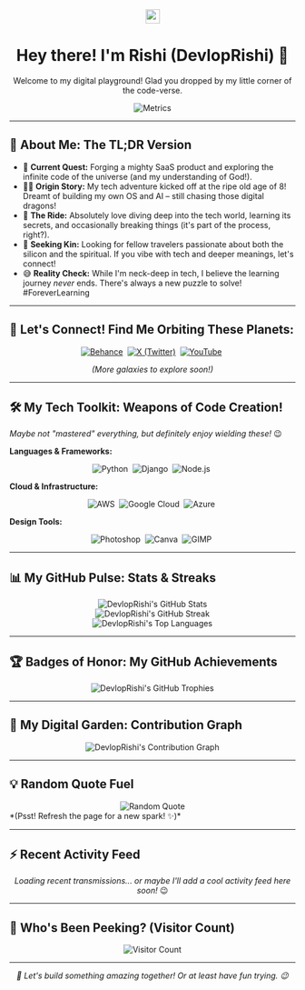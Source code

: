 <div align="center">
  <img src="https://media.giphy.com/media/hvRJCLFzcasrR4ia7z/giphy.gif" width="25px">
  <h1> Hey there! I'm Rishi (DevlopRishi) 👋 </h1>
  <p>Welcome to my digital playground! Glad you dropped by my little corner of the code-verse.</p>
  <img src="https://raw.githubusercontent.com/devloprishi/devloprishi/main/github-metrics.svg" alt="Metrics" />
</div>

---

## 🚀 About Me: The TL;DR Version

*   🌱 **Current Quest:** Forging a mighty SaaS product and exploring the infinite code of the universe (and my understanding of God!).
*   🧑‍💻 **Origin Story:** My tech adventure kicked off at the ripe old age of 8! Dreamt of building my own OS and AI – still chasing those digital dragons!
*   🎢 **The Ride:** Absolutely love diving deep into the tech world, learning its secrets, and occasionally breaking things (it's part of the process, right?).
*   🤝 **Seeking Kin:** Looking for fellow travelers passionate about both the silicon and the spiritual. If you vibe with tech and deeper meanings, let's connect!
*   😅 **Reality Check:** While I'm neck-deep in tech, I believe the learning journey *never* ends. There's always a new puzzle to solve! #ForeverLearning

---

## 🔗 Let's Connect! Find Me Orbiting These Planets:

<div align="center">
  <a href="https://behance.net/rishigavel7c29" target="_blank" rel="noopener noreferrer"><img src="https://img.shields.io/badge/Behance-1769ff?style=for-the-badge&logo=behance&logoColor=white" alt="Behance"/></a> 
  <a href="https://x.com/imtitled_" target="_blank" rel="noopener noreferrer"><img src="https://img.shields.io/badge/X_(Twitter)-000000?style=for-the-badge&logo=x&logoColor=white" alt="X (Twitter)"/></a> 
  <a href="https://youtube.com/@@Imtitled" target="_blank" rel="noopener noreferrer"><img src="https://img.shields.io/badge/YouTube-FF0000?style=for-the-badge&logo=youtube&logoColor=white" alt="YouTube"/></a> 
  <!-- Add more links using a similar format! Maybe LinkedIn? -->
  <!-- Example: <a href="YOUR_LINKEDIN_URL" target="_blank" rel="noopener noreferrer"><img src="https://img.shields.io/badge/LinkedIn-0A66C2?style=for-the-badge&logo=linkedin&logoColor=white" alt="LinkedIn"/></a>  -->
</div>
<p align="center"><i>(More galaxies to explore soon!)</i></p>

---

## 🛠️ My Tech Toolkit: Weapons of Code Creation!

*Maybe not "mastered" everything, but definitely enjoy wielding these!* 😉

**Languages & Frameworks:**
<p align="center">
  <img alt="Python" src="https://img.shields.io/badge/Python-3776AB?style=for-the-badge&logo=python&logoColor=white"/> 
  <img alt="Django" src="https://img.shields.io/badge/Django-092E20?style=for-the-badge&logo=django&logoColor=white"/> 
  <img alt="Node.js" src="https://img.shields.io/badge/Node.js-339933?style=for-the-badge&logo=nodedotjs&logoColor=white"/> 
  <!-- Add others like JavaScript, React, Vue, etc. if you use them! -->
  <!-- <img alt="JavaScript" src="https://img.shields.io/badge/JavaScript-F7DF1E?style=for-the-badge&logo=javascript&logoColor=black"/>  -->
</p>

**Cloud & Infrastructure:**
<p align="center">
  <img alt="AWS" src="https://img.shields.io/badge/AWS-232F3E?style=for-the-badge&logo=amazon-aws&logoColor=white"/> 
  <img alt="Google Cloud" src="https://img.shields.io/badge/Google_Cloud-4285F4?style=for-the-badge&logo=google-cloud&logoColor=white"/> 
  <img alt="Azure" src="https://img.shields.io/badge/Microsoft_Azure-0078D4?style=for-the-badge&logo=microsoft-azure&logoColor=white"/> 
  <!-- Add Docker, Kubernetes, etc. if applicable -->
  <!-- <img alt="Docker" src="https://img.shields.io/badge/Docker-2496ED?style=for-the-badge&logo=docker&logoColor=white"/>  -->
</p>

**Design Tools:**
<p align="center">
  <img alt="Photoshop" src="https://img.shields.io/badge/Adobe_Photoshop-31A8FF?style=for-the-badge&logo=Adobe%20Photoshop&logoColor=white"/> 
  <img alt="Canva" src="https://img.shields.io/badge/Canva-00C4CC?style=for-the-badge&logo=Canva&logoColor=white"/> 
  <img alt="GIMP" src="https://img.shields.io/badge/GIMP-5C5547?style=for-the-badge&logo=gimp&logoColor=white"/> 
  <!-- Add Figma, Adobe XD, etc. if you use them -->
  <!-- <img alt="Figma" src="https://img.shields.io/badge/Figma-F24E1E?style=for-the-badge&logo=figma&logoColor=white"/>  -->
</p>

---

## 📊 My GitHub Pulse: Stats & Streaks

<div align="center">
  <img src="https://github-readme-stats.vercel.app/api?username=DevlopRishi&theme=neon&hide_border=true&include_all_commits=false&count_private=false" alt="DevlopRishi's GitHub Stats" />
  <br/>
  <img src="https://github-readme-streak-stats.herokuapp.com/?user=DevlopRishi&theme=neon&hide_border=true" alt="DevlopRishi's GitHub Streak" />
  <br/>
  <img src="https://github-readme-stats.vercel.app/api/top-langs/?username=DevlopRishi&theme=neon&hide_border=true&include_all_commits=true&count_private=true&layout=compact" alt="DevlopRishi's Top Languages" />
</div>
<!-- You can change the theme= value to others like dracula, tokyonight, dark, radical, merko, gruvbox, etc. -->

---

## 🏆 Badges of Honor: My GitHub Achievements

<div align="center">
  <img src="https://github-profile-trophy.vercel.app/?username=DevlopRishi&theme=radical&no-frame=false&no-bg=true&margin-w=4" alt="DevlopRishi's GitHub Trophies" />
</div>
<!-- Trophy themes: flat, onedark, gruvbox, dracula, radical, merko, buuuu, nightowl, nord, etc. -->

---

## 🌳 My Digital Garden: Contribution Graph

<div align="center">
  <img src="https://activity-graph.herokuapp.com/graph?username=DevlopRishi&theme=dracula&hide_border=true&area=true" alt="DevlopRishi's Contribution Graph" />
</div>
<!-- Graph themes: dracula, github, github_dark, gruvbox, light, dark, minimalist, etc. -->

---

## 💡 Random Quote Fuel

<div align="center">
  <img src="https://quotes-github-readme.vercel.app/api?type=horizontal&theme=dark" alt="Random Quote" />
</div>
*(Psst! Refresh the page for a new spark! ✨)*

---

## ⚡ Recent Activity Feed

<div align="center">
  <!-- This is a placeholder. You can replace it with a dynamic activity generator -->
  <!-- Example using github-profile-summary-cards: -->
  <!-- <img src="https://github-profile-summary-cards.vercel.app/api/cards/profile-details?username=DevlopRishi&theme=neon" alt="Profile Summary Card"/> -->
  <p><i>Loading recent transmissions... or maybe I'll add a cool activity feed here soon!</i> 😉</p>
</div>

---

## 👀 Who's Been Peeking? (Visitor Count)

<div align="center">
  <img src="https://visitcount.itsvg.in/api?id=DevlopRishi&icon=5&color=1&pretty=true" alt="Visitor Count"/>
  <!-- You can change the icon= (0-10) and color= (0-12) parameters -->
</div>

---

<p align="center">
  <i>🚀 Let's build something amazing together! Or at least have fun trying. 😉</i>
</p>
